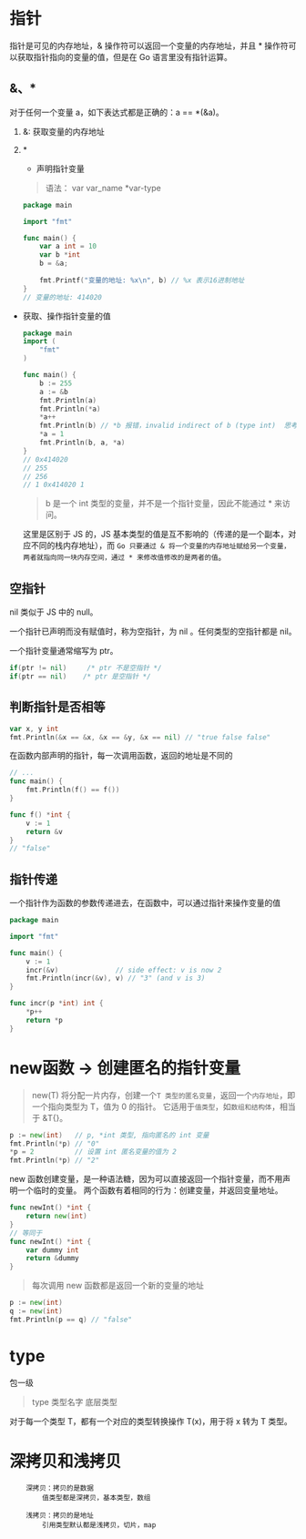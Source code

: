 # 指针
指针是可见的内存地址，& 操作符可以返回一个变量的内存地址，并且 * 操作符可以获取指针指向的变量的值，但是在 Go 语言里没有指针运算。

## &、*
对于任何一个变量 a，如下表达式都是正确的：a == *(&a)。

1. &: 获取变量的内存地址

2. \*
    - 声明指针变量
    > 语法： var var_name *var-type

    ```go
    package main

    import "fmt"

    func main() {
        var a int = 10   
        var b *int
        b = &a;
        
        fmt.Printf("变量的地址: %x\n", b) // %x 表示16进制地址
    }
    // 变量的地址: 414020
    ```

- 获取、操作指针变量的值
    ```go
    package main  
    import (  
        "fmt"
    )

    func main() {  
        b := 255
        a := &b
        fmt.Println(a)
        fmt.Println(*a)
        *a++
        fmt.Println(b) // *b 报错，invalid indirect of b (type int)  思考: 为什么？
        *a = 1
        fmt.Println(b, a, *a)
    }
    // 0x414020
    // 255
    // 256
    // 1 0x414020 1
    ```
    > b 是一个 int 类型的变量，并不是一个指针变量，因此不能通过 * 来访问。

    这里是区别于 JS 的，JS 基本类型的值是互不影响的（传递的是一个副本，对应不同的栈内存地址），而 `Go 只要通过 & 将一个变量的内存地址赋给另一个变量，两者就指向同一块内存空间，通过 * 来修改值修改的是两者的值`。

## 空指针
nil 类似于 JS 中的 null。

一个指针已声明而没有赋值时，称为空指针，为 nil 。任何类型的空指针都是 nil。

一个指针变量通常缩写为 ptr。
```go
if(ptr != nil)     /* ptr 不是空指针 */
if(ptr == nil)    /* ptr 是空指针 */
```

## 判断指针是否相等
```go
var x, y int
fmt.Println(&x == &x, &x == &y, &x == nil) // "true false false"
```

在函数内部声明的指针，每一次调用函数，返回的地址是不同的
```go
// ...
func main() {
	fmt.Println(f() == f())
}

func f() *int {
	v := 1
	return &v
}
// "false"
```

## 指针传递
一个指针作为函数的参数传递进去，在函数中，可以通过指针来操作变量的值

```go
package main

import "fmt"

func main() {
	v := 1
	incr(&v)              // side effect: v is now 2
	fmt.Println(incr(&v), v) // "3" (and v is 3)
}

func incr(p *int) int {
	*p++
	return *p
}
```


# new函数 -> 创建匿名的指针变量
> new(T) 将分配一片内存，创建一个`T 类型的匿名变量`，返回一个`内存地址`，即一个指向类型为 T，值为 0 的指针。
它适用于`值类型`，如`数组和结构体`，相当于 &T{}。

```go
p := new(int)   // p, *int 类型, 指向匿名的 int 变量
fmt.Println(*p) // "0"
*p = 2          // 设置 int 匿名变量的值为 2
fmt.Println(*p) // "2"
```
new 函数创建变量，是一种语法糖，因为可以直接返回一个指针变量，而不用声明一个临时的变量。
两个函数有着相同的行为：创建变量，并返回变量地址。
```go
func newInt() *int {
    return new(int)
}
// 等同于
func newInt() *int {
    var dummy int
    return &dummy
}
```

> 每次调用 new 函数都是返回一个新的变量的地址
```go
p := new(int)
q := new(int)
fmt.Println(p == q) // "false"
```

# type
包一级
> type 类型名字 底层类型

对于每一个类型 T，都有一个对应的类型转换操作 T(x)，用于将 x 转为 T 类型。



# 深拷贝和浅拷贝
        深拷贝：拷贝的是数据
            值类型都是深拷贝，基本类型，数组

        浅拷贝：拷贝的是地址
            引用类型默认都是浅拷贝，切片，map